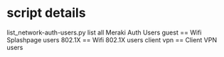 # script details

list_network-auth-users.py
    list all Meraki Auth Users
        guest         == Wifi Splashpage users
        802.1X        == Wifi 802.1X users
        client vpn    == Client VPN users

